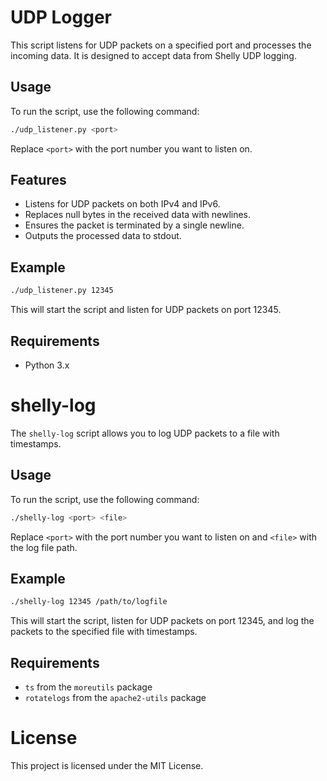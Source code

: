 # UDP Logger

This script listens for UDP packets on a specified port and processes the incoming data. It is designed to accept data from Shelly UDP logging.

## Usage

To run the script, use the following command:

```sh
./udp_listener.py <port>
```

Replace `<port>` with the port number you want to listen on.

## Features

- Listens for UDP packets on both IPv4 and IPv6.
- Replaces null bytes in the received data with newlines.
- Ensures the packet is terminated by a single newline.
- Outputs the processed data to stdout.

## Example

```sh
./udp_listener.py 12345
```

This will start the script and listen for UDP packets on port 12345.

## Requirements

- Python 3.x

# shelly-log

The `shelly-log` script allows you to log UDP packets to a file with timestamps.

## Usage

To run the script, use the following command:

```sh
./shelly-log <port> <file>
```

Replace `<port>` with the port number you want to listen on and `<file>` with the log file path.

## Example

```sh
./shelly-log 12345 /path/to/logfile
```

This will start the script, listen for UDP packets on port 12345, and log the packets to the specified file with timestamps.

## Requirements

- `ts` from the `moreutils` package
- `rotatelogs` from the `apache2-utils` package


# License

This project is licensed under the MIT License.